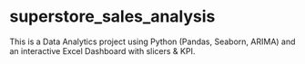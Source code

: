 # superstore_sales_analysis
This is a Data Analytics project using Python (Pandas, Seaborn, ARIMA) and an interactive Excel Dashboard with slicers &amp; KPI.
